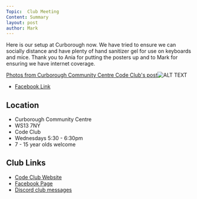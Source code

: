 ```yaml
---
Topic:  Club Meeting
Content: Summary
layout: post
author: Mark
---
```

Here is our setup at Curborough now. We have tried to ensure we can socially distance and have plenty of hand sanitizer gel for use on keyboards and mice. Thank you to Ania for putting the posters up and to Mark for ensuring we have internet coverage.

[Photos from Curborough Community Centre Code Club's post](https://www.facebook.com/1481985248595237/posts/4276650695795331/)![ALT TEXT](https://scontent.fbhx6-1.fna.fbcdn.net/v/t39.30808-6/256017420_4276621689131565_1671921897017772208_n.jpg?stp=dst-jpg_p720x720&_nc_cat=103&ccb=1-7&_nc_sid=5f2048&_nc_ohc=B-waBJ27ROEAX-L_vOd&_nc_ht=scontent.fbhx6-1.fna&edm=AKK4YLsEAAAA&oh=00_AfC5OFWLGF2Ak6utH0RU7ZWo6r9e75msMsSCKIwf0CaMqw&oe=652BE060)

* [Facebook Link](https://www.facebook.com/1481985248595237/posts/4276650695795331/)

## Location

* Curborough Community Centre
* WS13 7NY
* Code Club
* Wednesdays 5:30 - 6:30pm
* 7 - 15 year olds welcome

## Club Links

* [Code Club Website](https://lichfield-code-club.github.io/)
* [Facebook Page](https://www.facebook.com/LichfieldCoders)
* [Discord club messages](https://discord.gg/szz6xGK)
